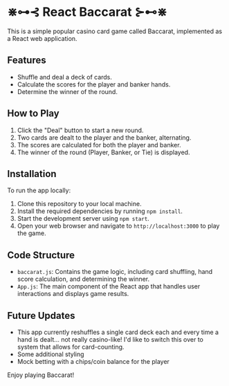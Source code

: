 # ⋇⊶⊰ React Baccarat ⊱⊷⋇

This is a simple popular casino card game called Baccarat, implemented as a React web application.

## Features

- Shuffle and deal a deck of cards.
- Calculate the scores for the player and banker hands.
- Determine the winner of the round.

## How to Play

1. Click the "Deal" button to start a new round.
2. Two cards are dealt to the player and the banker, alternating.
3. The scores are calculated for both the player and banker.
4. The winner of the round (Player, Banker, or Tie) is displayed.

## Installation

To run the app locally:

1. Clone this repository to your local machine.
2. Install the required dependencies by running `npm install`.
3. Start the development server using `npm start`.
4. Open your web browser and navigate to `http://localhost:3000` to play the game.

## Code Structure

- `baccarat.js`: Contains the game logic, including card shuffling, hand score calculation, and determining the winner.
- `App.js`: The main component of the React app that handles user interactions and displays game results.

## Future Updates

- This app currently reshuffles a single card deck each and every time a hand is dealt... not really casino-like!  I'd like to switch this over to system that allows for card-counting.
- Some additional styling
- Mock betting with a chips/coin balance for the player

Enjoy playing Baccarat!
